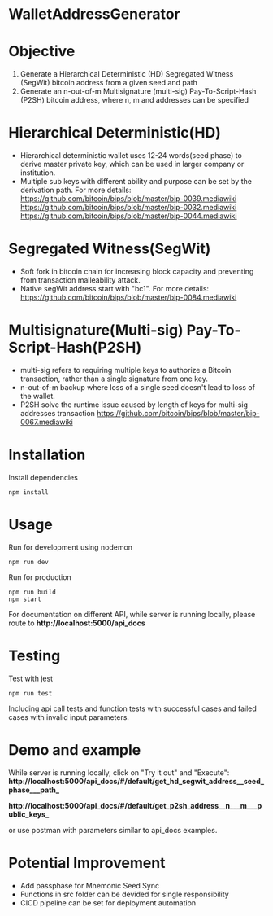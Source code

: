 # WalletAddressGenerator

# Objective
1. Generate a Hierarchical Deterministic (HD) Segregated Witness (SegWit) bitcoin
address from a given seed and path
2. Generate an n-out-of-m Multisignature (multi-sig) Pay-To-Script-Hash (P2SH) bitcoin
address, where n, m and addresses can be specified

# Hierarchical Deterministic(HD)
* Hierarchical deterministic wallet uses 12-24 words(seed phase) to derive master private key, which can be used in larger company or institution. 
* Multiple sub keys with different ability and purpose can be set by the derivation path.
For more details:
https://github.com/bitcoin/bips/blob/master/bip-0039.mediawiki
https://github.com/bitcoin/bips/blob/master/bip-0032.mediawiki
https://github.com/bitcoin/bips/blob/master/bip-0044.mediawiki

# Segregated Witness(SegWit)
* Soft fork in bitcoin chain for increasing block capacity and preventing from transaction malleability attack. 
* Native segWit address start with "bc1".
For more details:
https://github.com/bitcoin/bips/blob/master/bip-0084.mediawiki

# Multisignature(Multi-sig) Pay-To-Script-Hash(P2SH)
* multi-sig refers to requiring multiple keys to authorize a Bitcoin transaction, rather than a single signature from one key.
* n-out-of-m backup where loss of a single seed doesn't lead to loss of the wallet.
* P2SH solve the runtime issue caused by length of keys for multi-sig addresses transaction
https://github.com/bitcoin/bips/blob/master/bip-0067.mediawiki

# Installation
Install dependencies
```
npm install
```

# Usage
Run for development using nodemon
```
npm run dev
```
Run for production
```
npm run build
npm start
```
For documentation on different API, while server is running locally, please route to 
**http://localhost:5000/api_docs**

# Testing
Test with jest
```
npm run test
```
Including api call tests and function tests with successful cases and failed cases with invalid input parameters.

# Demo and example
While server is running locally, click on "Try it out" and "Execute":
**http://localhost:5000/api_docs/#/default/get_hd_segwit_address__seed_phase___path_**

**http://localhost:5000/api_docs/#/default/get_p2sh_address__n___m___public_keys_**

or use postman with parameters similar to api_docs examples.

# Potential Improvement
* Add passphase for Mnemonic Seed Sync
* Functions in src folder can be devided for single responsibility
* CICD pipeline can be set for deployment automation
